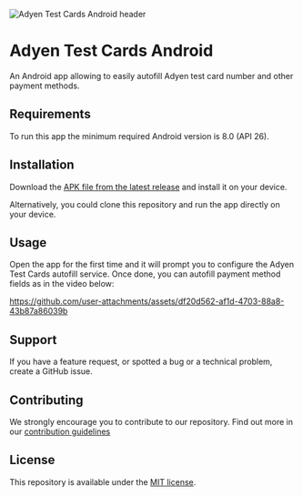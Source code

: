 ![Adyen Test Cards Android header][header.image]

# Adyen Test Cards Android
An Android app allowing to easily autofill Adyen test card number and other payment methods.

## Requirements
To run this app the minimum required Android version is 8.0 (API 26).

## Installation
Download the [APK file from the latest release](https://github.com/Adyen/adyen-testcards-android/releases/latest/download/adyen-test-cards.apk) and install it on your device.

Alternatively, you could clone this repository and run the app directly on your device.

## Usage
Open the app for the first time and it will prompt you to configure the Adyen Test Cards autofill service. Once done, you can autofill payment method fields as in the video below:

https://github.com/user-attachments/assets/df20d562-af1d-4703-88a8-43b87a86039b

## Support
If you have a feature request, or spotted a bug or a technical problem, create a GitHub issue.

## Contributing
We strongly encourage you to contribute to our repository. Find out more in our [contribution guidelines](https://github.com/Adyen/.github/blob/master/CONTRIBUTING.md)

## License
This repository is available under the [MIT license](LICENSE).

[header.image]: https://github.com/user-attachments/assets/f38dad92-4f42-4a70-9e81-3f614c78f9a1
